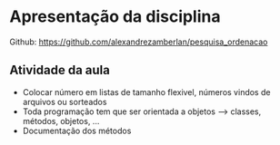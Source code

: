 # Apresentação da disciplina
Github: https://github.com/alexandrezamberlan/pesquisa_ordenacao

## Atividade da aula
* Colocar número em listas de tamanho flexivel, números vindos de arquivos ou sorteados
* Toda programação tem que ser orientada a objetos --> classes, métodos, objetos, ...
* Documentação dos métodos
